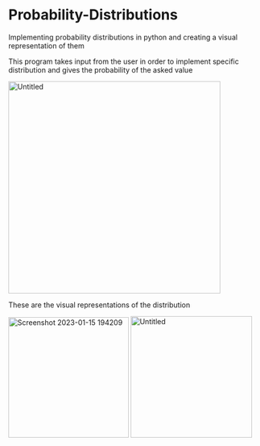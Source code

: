 # Probability-Distributions
Implementing probability distributions in python and creating a visual representation of them

This program takes input from the user in order to implement specific distribution and gives the probability of the asked value


<img width="421" alt="Untitled" src="https://user-images.githubusercontent.com/97380105/212546128-33963d41-8fea-4a4f-b3bf-b34b88c1e140.png">


These are the visual representations of the distribution


<img width="239" alt="Screenshot 2023-01-15 194209" src="https://user-images.githubusercontent.com/97380105/212545828-c203901e-e57f-4788-9fdb-a805085836bf.png">


<img width="241" alt="Untitled" src="https://user-images.githubusercontent.com/97380105/212545998-e5702d36-d9a0-43d5-9c66-0ce5b37a3ebe.png">

